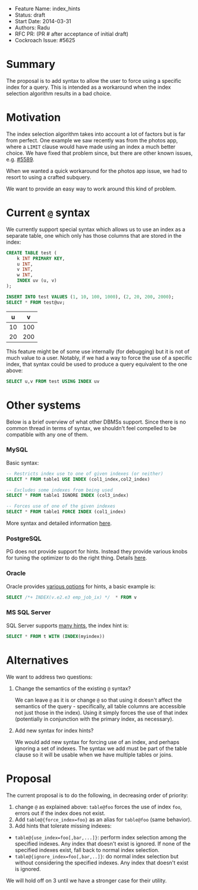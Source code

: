 - Feature Name: index_hints
- Status: draft
- Start Date: 2014-03-31
- Authors: Radu
- RFC PR: (PR # after acceptance of initial draft)
- Cockroach Issue: #5625

# Summary

The proposal is to add syntax to allow the user to force using a specific index
for a query. This is intended as a workaround when the index selection algorithm
results in a bad choice.

# Motivation

The index selection algorithm takes into account a lot of factors but is far
from perfect. One example we saw recently was from the photos app, where a
`LIMIT` clause would have made using an index a much better choice. We have
fixed that problem since, but there are other known issues, e.g. [#5589][5589].

When we wanted a quick workaround for the photos app issue, we had to resort to
using a crafted subquery.

We want to provide an easy way to work around this kind of problem.

[5589]: https://github.com/cockroachdb/cockroach/issues/5589

# Current `@` syntax

We currently support special syntax which allows us to use an index as a
separate table, one which only has those columns that are stored in the index:

```sql
CREATE TABLE test (
    k INT PRIMARY KEY,
    u INT,
    v INT,
    w INT,
    INDEX uv (u, v)
);

INSERT INTO test VALUES (1, 10, 100, 1000), (2, 20, 200, 2000);
SELECT * FROM test@uv;
```

| u  |  v  |
|----|-----|
| 10 | 100 |
| 20 | 200 |

This feature might be of some use internally (for debugging) but it is not of
much value to a user. Notably, if we had a way to force the use of a specific
index, that syntax could be used to produce a query equivalent to the one above:
```sql
SELECT u,v FROM test USING INDEX uv
```

# Other systems

Below is a brief overview of what other DBMSs support. Since there is no common
thread in terms of syntax, we shouldn't feel compelled to be compatible with any
one of them.

### MySQL

Basic syntax:
```sql
-- Restricts index use to one of given indexes (or neither)
SELECT * FROM table1 USE INDEX (col1_index,col2_index)

-- Excludes some indexes from being used
SELECT * FROM table1 IGNORE INDEX (col3_index)

-- Forces use of one of the given indexes
SELECT * FROM table1 FORCE INDEX (col1_index)
```

More syntax and detailed information [here][1].

[1]: http://dev.mysql.com/doc/refman/5.7/en/index-hints.html

### PostgreSQL

PG does not provide support for hints. Instead they provide various knobs for
tuning the optimizer to do the right thing. Details [here][2].

[2]: http://blog.2ndquadrant.com/hinting_at_postgresql/

### Oracle

Oracle provides [various options][3] for hints, a basic example is:
```sql
SELECT /*+ INDEX(v.e2.e3 emp_job_ix) */  * FROM v
```

[3]: http://docs.oracle.com/cd/B19306_01/server.102/b14211/hintsref.htm#i26205

### MS SQL Server

SQL Server supports [many hints][4], the index hint is:

```sql
SELECT * FROM t WITH (INDEX(myindex))
```

[4]: https://msdn.microsoft.com/en-us/library/ms187373.aspx

# Alternatives

We want to address two questions:

1. Change the semantics of the existing `@` syntax?

   We can leave `@` as it is or change `@` so that using it doesn't affect the
   semantics of the query - specifically, all table columns are accessible not
   just those in the index).  Using it simply forces the use of that index
   (potentially in conjunction with the primary index, as necessary).

2. Add new syntax for index hints?

   We would add new syntax for forcing use of an index, and perhaps ignoring a
   set of indexes. The syntax we add must be part of the table clause so it will
   be usable when we have multiple tables or joins.

# Proposal

The current proposal is to do the following, in decreasing order of priority:

 1. change `@` as explained above: `table@foo` forces the use of index `foo`,
    errors out if the index does not exist.
 2. Add `table@{force_index=foo}` as an alias for `table@foo` (same behavior).
 3. Add hints that tolerate missing indexes:
  * `table@{use_index=foo[,bar,...]}`: perform index selection among the
    specified indexes. Any index that doesn't exist is ignored. If none of the
    specified indexes exist, fall back to normal index selection.
  * `table@{ignore_index=foo[,bar,..]}`: do normal index selection but without
   considering the specified indexes.  Any index that doesn't exist is ignored. 
   
We will hold off on 3 until we have a stronger case for their utility.
